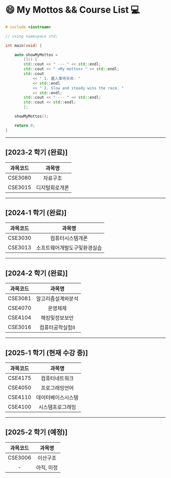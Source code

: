 # 😄 My Mottos && Course List 💻


```cpp
# include <iostream>

// using namespace std;

int main(void) {

	auto showMyMottos =
		[]() {
		std::cout << " --- " << std::endl;
		std::cout << " <My mottos> " << std::endl;
		std::cout
			<< " 1. 盡人事待天命. "
			<< std::endl
			<< " 2. Slow and steady wins the race. "
			<< std::endl;
		std::cout << " --- " << std::endl;
		std::cout << std::endl;
		};

	showMyMottos();

	return 0;
}
```




---

## [2023-2 학기 (완료)]

| 과목코드 | 과목명         |
|:--------:|:--------------:|
| CSE3080  | 자료구조       |
| CSE3015  | 디지털회로개론 |

---

## [2024-1 학기 (완료)]

| 과목코드 | 과목명                         |
|:--------:|:------------------------------:|
| CSE3030  | 컴퓨터시스템개론               |
| CSE3013  | 소프트웨어개발도구및환경실습   |

---

## [2024-2 학기 (완료)]

| 과목코드 | 과목명               |
|:--------:|:--------------------:|
| CSE3081  | 알고리즘설계와분석   |
| CSE4070  | 운영체제             |
| CSE4104  | 해킹및정보보안       |
| CSE3016  | 컴퓨터공학실험II     |

---

## [2025-1 학기 (현재 수강 중)]

| 과목코드 | 과목명             |
|:--------:|:------------------:|
| CSE4175  | 컴퓨터네트워크     |
| CSE4050  | 프로그래밍언어     |
| CSE4110  | 데이터베이스시스템  |
| CSE4100  | 시스템프로그래밍    |

---

## [2025-2 학기 (예정)]

| 과목코드 | 과목명   |
|:--------:|:--------:|
| CSE3006  | 이산구조 |
|    -     | 아직, 미정|

